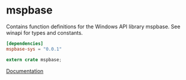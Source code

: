 # mspbase #
Contains function definitions for the Windows API library mspbase. See winapi for types and constants.

```toml
[dependencies]
mspbase-sys = "0.0.1"
```

```rust
extern crate mspbase;
```

[Documentation](https://retep998.github.io/doc/mspbase/)
